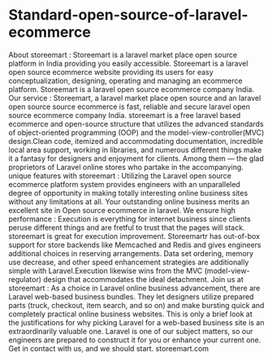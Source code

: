 # Standard-open-source-of-laravel-ecommerce
About storeemart : Storeemart is a laravel market place open source platform in India providing you easily accessible. Storeemart is a laravel open source ecommerce website providing its users for easy conceptualization, designing, operating and managing an ecommerce platform. Storeemart is a laravel open source ecommerce company India.  Our service : Storeemart, a laravel market place open source and an laravel open source source ecommerce is fast, reliable and secure laravel open source ecommerce company India. storeemart is a free laravel based ecommerce and open-source structure that utilizes the advanced standards of object-oriented programming (OOP) and the model-view-controller(MVC) design.Clean code, itemized and accommodating documentation, incredible local area support, working in libraries, and numerous different things make it a fantasy for designers and enjoyment for clients. Among them — the glad proprietors of Laravel online stores who partake in the accompanying. unique features with storeemart : Utilizing the Laravel open source ecommerce platform system provides engineers with an unparalleled degree of opportunity in making totally interesting online business sites without any limitations at all. Your outstanding online business merits an excellent site in Open source ecommerce in laravel. We ensure high performance :  Execution is everything for internet business since clients peruse different things and are fretful to trust that the pages will stack. storeemart is great for execution improvement. Storeemartr has out-of-box support for store backends like Memcached and Redis and gives engineers additional choices in reserving arrangements. Data set ordering, memory use decrease, and other speed enhancement strategies are additionally simple with Laravel.Execution likewise wins from the MVC (model-view-regulator) design that accommodates the ideal detachment. Join us at storeemart :  As a choice in Laravel online business advancement, there are Laravel web-based business bundles. They let designers utilize prepared parts (truck, checkout, item search, and so on) and make bursting quick and completely practical online business websites. This is only a brief look at the justifications for why picking Laravel for a web-based business site is an extraordinarily valuable one. Laravel is one of our subject matters, so our engineers are prepared to construct it for you or enhance your current one. Get in contact with us, and we should start.
storeemart.com
